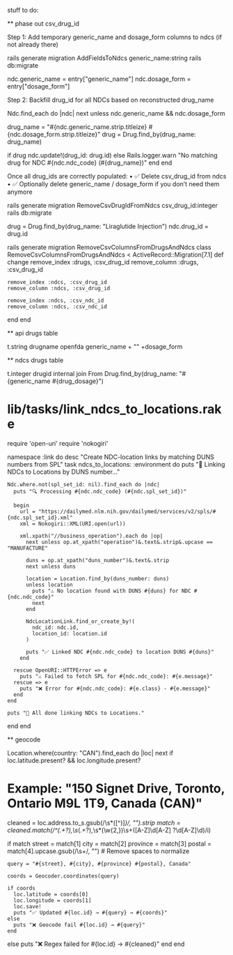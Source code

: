 stuff to do:

** phase out csv_drug_id

Step 1: Add temporary generic_name and dosage_form columns to ndcs (if not already there)

rails generate migration AddFieldsToNdcs generic_name:string
rails db:migrate

ndc.generic_name = entry["generic_name"]
ndc.dosage_form = entry["dosage_form"]

Step 2: Backfill drug_id for all NDCs based on reconstructed drug_name

Ndc.find_each do |ndc|
  next unless ndc.generic_name && ndc.dosage_form

  drug_name = "#{ndc.generic_name.strip.titleize} #{ndc.dosage_form.strip.titleize}"
  drug = Drug.find_by(drug_name: drug_name)

  if drug
    ndc.update!(drug_id: drug.id)
  else
    Rails.logger.warn "No matching drug for NDC #{ndc.ndc_code} (#{drug_name})"
  end
end

Once all drug_ids are correctly populated:
	•	✅ Delete csv_drug_id from ndcs
	•	✅ Optionally delete generic_name / dosage_form if you don’t need them anymore

rails generate migration RemoveCsvDrugIdFromNdcs csv_drug_id:integer
rails db:migrate

drug = Drug.find_by(drug_name: "Liraglutide Injection")
ndc.drug_id = drug.id


rails generate migration RemoveCsvColumnsFromDrugsAndNdcs
class RemoveCsvColumnsFromDrugsAndNdcs < ActiveRecord::Migration[7.1]
  def change
    remove_index :drugs, :csv_drug_id
    remove_column :drugs, :csv_drug_id

    remove_index :ndcs, :csv_drug_id
    remove_column :ndcs, :csv_drug_id

    remove_index :ndcs, :csv_ndc_id
    remove_column :ndcs, :csv_ndc_id
  end
end

** api drugs table

t.string drugname
	openfda
	generic_name + "" +dosage_form

** ndcs drugs table

t.integer drugid
	internal join
	From Drug.find_by(drug_name: "#{generic_name #{drug_dosage}")


# lib/tasks/link_ndcs_to_locations.rake

require 'open-uri'
require 'nokogiri'

namespace :link do
  desc "Create NDC-location links by matching DUNS numbers from SPL"
  task ndcs_to_locations: :environment do
    puts "🔗 Linking NDCs to Locations by DUNS number..."

    Ndc.where.not(spl_set_id: nil).find_each do |ndc|
      puts "🔍 Processing #{ndc.ndc_code} (#{ndc.spl_set_id})"

      begin
        url = "https://dailymed.nlm.nih.gov/dailymed/services/v2/spls/#{ndc.spl_set_id}.xml"
        xml = Nokogiri::XML(URI.open(url))

        xml.xpath("//business_operation").each do |op|
          next unless op.at_xpath("operation")&.text&.strip&.upcase == "MANUFACTURE"

          duns = op.at_xpath("duns_number")&.text&.strip
          next unless duns

          location = Location.find_by(duns_number: duns)
          unless location
            puts "⚠️ No location found with DUNS #{duns} for NDC #{ndc.ndc_code}"
            next
          end

          NdcLocationLink.find_or_create_by!(
            ndc_id: ndc.id,
            location_id: location.id
          )

          puts "✅ Linked NDC #{ndc.ndc_code} to location DUNS #{duns}"
        end

      rescue OpenURI::HTTPError => e
        puts "⚠️ Failed to fetch SPL for #{ndc.ndc_code}: #{e.message}"
      rescue => e
        puts "❌ Error for #{ndc.ndc_code}: #{e.class} - #{e.message}"
      end
    end

    puts "🎉 All done linking NDCs to Locations."
  end
end


** geocode

Location.where(country: "CAN").find_each do |loc|
  next if loc.latitude.present? && loc.longitude.present?

  # Example: "150 Signet Drive, Toronto, Ontario M9L 1T9, Canada (CAN)"
  cleaned = loc.address.to_s.gsub(/\s*\([^)]*\)/, "").strip
  match = cleaned.match(/^(.+?),\s*(.+?),\s*(\w{2,})\s+([A-Z]\d[A-Z] ?\d[A-Z]\d)/i)

  if match
    street = match[1]
    city = match[2]
    province = match[3]
    postal = match[4].upcase.gsub(/\s+/, "") # Remove spaces to normalize

    query = "#{street}, #{city}, #{province} #{postal}, Canada"

    coords = Geocoder.coordinates(query)

    if coords
      loc.latitude = coords[0]
      loc.longitude = coords[1]
      loc.save!
      puts "✅ Updated #{loc.id} → #{query} → #{coords}"
    else
      puts "❌ Geocode fail #{loc.id} → #{query}"
    end
  else
    puts "❌ Regex failed for #{loc.id} → #{cleaned}"
  end
end
